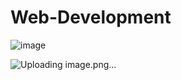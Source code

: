 # Web-Development
![image](https://github.com/shubhampalav2/Web-Development/assets/87655660/1908e1e6-9f6e-4f49-b36f-4a5a7300995b)


![Uploading image.png…]()
